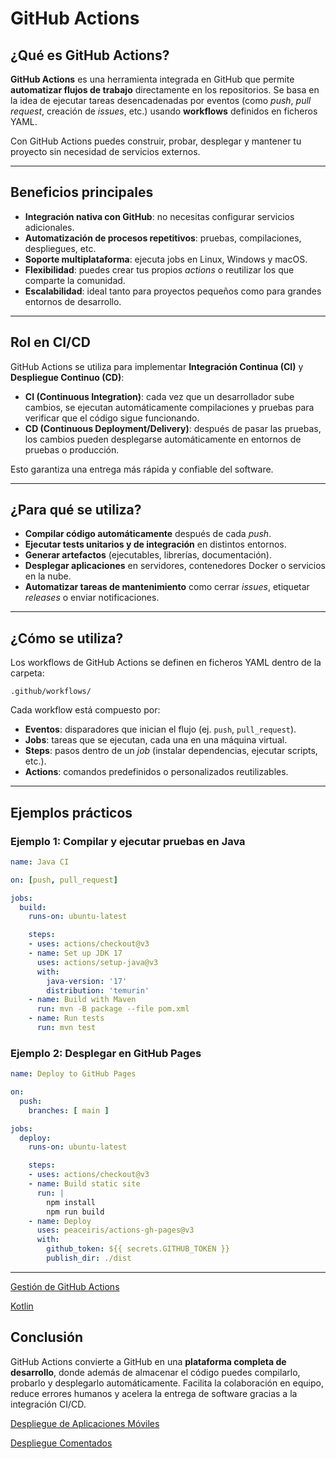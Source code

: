 # GitHub Actions

## ¿Qué es GitHub Actions?

**GitHub Actions** es una herramienta integrada en GitHub que permite **automatizar flujos de trabajo** directamente en los repositorios. Se basa en la idea de ejecutar tareas desencadenadas por eventos (como *push*, *pull request*, creación de *issues*, etc.) usando **workflows** definidos en ficheros YAML.

Con GitHub Actions puedes construir, probar, desplegar y mantener tu proyecto sin necesidad de servicios externos.

---

## Beneficios principales

- **Integración nativa con GitHub**: no necesitas configurar servicios adicionales.  
- **Automatización de procesos repetitivos**: pruebas, compilaciones, despliegues, etc.  
- **Soporte multiplataforma**: ejecuta jobs en Linux, Windows y macOS.  
- **Flexibilidad**: puedes crear tus propios *actions* o reutilizar los que comparte la comunidad.  
- **Escalabilidad**: ideal tanto para proyectos pequeños como para grandes entornos de desarrollo.  

---

## Rol en CI/CD

GitHub Actions se utiliza para implementar **Integración Continua (CI)** y **Despliegue Continuo (CD)**:

- **CI (Continuous Integration)**: cada vez que un desarrollador sube cambios, se ejecutan automáticamente compilaciones y pruebas para verificar que el código sigue funcionando.  
- **CD (Continuous Deployment/Delivery)**: después de pasar las pruebas, los cambios pueden desplegarse automáticamente en entornos de pruebas o producción.  

Esto garantiza una entrega más rápida y confiable del software.

---

## ¿Para qué se utiliza?

- **Compilar código automáticamente** después de cada *push*.  
- **Ejecutar tests unitarios y de integración** en distintos entornos.  
- **Generar artefactos** (ejecutables, librerías, documentación).  
- **Desplegar aplicaciones** en servidores, contenedores Docker o servicios en la nube.  
- **Automatizar tareas de mantenimiento** como cerrar *issues*, etiquetar *releases* o enviar notificaciones.  

---

## ¿Cómo se utiliza?

Los workflows de GitHub Actions se definen en ficheros YAML dentro de la carpeta:

```
.github/workflows/
```

Cada workflow está compuesto por:

- **Eventos**: disparadores que inician el flujo (ej. `push`, `pull_request`).  
- **Jobs**: tareas que se ejecutan, cada una en una máquina virtual.  
- **Steps**: pasos dentro de un *job* (instalar dependencias, ejecutar scripts, etc.).  
- **Actions**: comandos predefinidos o personalizados reutilizables.  

---

## Ejemplos prácticos

### Ejemplo 1: Compilar y ejecutar pruebas en Java

```yaml
name: Java CI

on: [push, pull_request]

jobs:
  build:
    runs-on: ubuntu-latest

    steps:
    - uses: actions/checkout@v3
    - name: Set up JDK 17
      uses: actions/setup-java@v3
      with:
        java-version: '17'
        distribution: 'temurin'
    - name: Build with Maven
      run: mvn -B package --file pom.xml
    - name: Run tests
      run: mvn test
```

### Ejemplo 2: Desplegar en GitHub Pages

```yaml
name: Deploy to GitHub Pages

on:
  push:
    branches: [ main ]

jobs:
  deploy:
    runs-on: ubuntu-latest

    steps:
    - uses: actions/checkout@v3
    - name: Build static site
      run: |
        npm install
        npm run build
    - name: Deploy
      uses: peaceiris/actions-gh-pages@v3
      with:
        github_token: ${{ secrets.GITHUB_TOKEN }}
        publish_dir: ./dist
```

---

[Gestión de GitHub Actions](github_actions_gestion.md)

[Kotlin](github_actions_kotlin.md)

## Conclusión

GitHub Actions convierte a GitHub en una **plataforma completa de desarrollo**, donde además de almacenar el código puedes compilarlo, probarlo y desplegarlo automáticamente. Facilita la colaboración en equipo, reduce errores humanos y acelera la entrega de software gracias a la integración CI/CD.

[Despliegue de Aplicaciones Móviles](workflows_mobile_ci.md)

[Despliegue Comentados](workflows_mobile_ci_commented.md)
